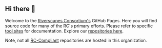 ## Hi there 👋

Welcome to the [Riverscapes Consortium's](https://riverscapes.net) GitHub Pages. Here you will find source code for many of the RC's primary efforts. Please refer to specific [tool sites](https://riverscapes.net/Tools/#riverscapes-compliant-tools) for documentation.  Explore our [repositories here](https://github.com/orgs/Riverscapes/repositories).

Note, not all [RC-Compliant](https://riverscapes.net/Tools/#riverscapes-compliant-tools) repositories are hosted in this organization.   

<!---
### Here are some ideas to get you started:**

🙋‍♀️ A short introduction - what is your organization all about?
🌈 Contribution guidelines - how can the community get involved? 
👩‍💻 Useful resources - where can the community find your docs? Is there anything else the community should know?
🍿 Fun facts - what does your team eat for breakfast?

--->
